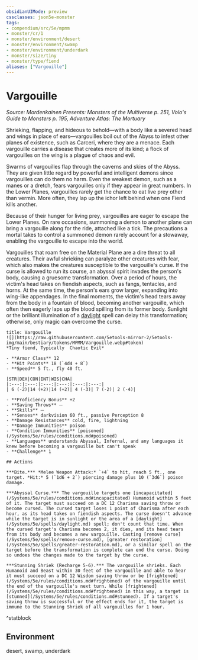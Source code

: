 ```yaml
---
obsidianUIMode: preview
cssclasses: json5e-monster
tags:
- compendium/src/5e/mpmm
- monster/cr/1
- monster/environment/desert
- monster/environment/swamp
- monster/environment/underdark
- monster/size/tiny
- monster/type/fiend
aliases: ["Vargouille"]
---
```

# Vargouille
*Source: Mordenkainen Presents: Monsters of the Multiverse p. 251, Volo's Guide to Monsters p. 195, Adventure Atlas: The Mortuary*  

Shrieking, flapping, and hideous to behold—with a body like a severed head and wings in place of ears—vargouilles boil out of the Abyss to infest other planes of existence, such as Carceri, where they are a menace. Each vargouille carries a disease that creates more of its kind; a flock of vargouilles on the wing is a plague of chaos and evil.

Swarms of vargouilles flap through the caverns and skies of the Abyss. They are given little regard by powerful and intelligent demons since vargouilles can do them no harm. Even the weakest demon, such as a manes or a dretch, fears vargouilles only if they appear in great numbers. In the Lower Planes, vargouilles rarely get the chance to eat live prey other than vermin. More often, they lap up the ichor left behind when one Fiend kills another.

Because of their hunger for living prey, vargouilles are eager to escape the Lower Planes. On rare occasions, summoning a demon to another plane can bring a vargouille along for the ride, attached like a tick. The precautions a mortal takes to control a summoned demon rarely account for a stowaway, enabling the vargouille to escape into the world.

Vargouilles that roam free on the Material Plane are a dire threat to all creatures. Their awful shrieking can paralyze other creatures with fear, which also makes the creatures susceptible to the vargouille's curse. If the curse is allowed to run its course, an abyssal spirit invades the person's body, causing a gruesome transformation. Over a period of hours, the victim's head takes on fiendish aspects, such as fangs, tentacles, and horns. At the same time, the person's ears grow larger, expanding into wing-like appendages. In the final moments, the victim's head tears away from the body in a fountain of blood, becoming another vargouille, which often then eagerly laps up the blood spilling from its former body. Sunlight or the brilliant illumination of a [daylight](/Systems/5e/spells/daylight.md) spell can delay this transformation; otherwise, only magic can overcome the curse. 

```ad-statblock
title: Vargouille
![](https://raw.githubusercontent.com/5etools-mirror-2/5etools-img/main/bestiary/tokens/MPMM/Vargouille.webp#token)
*Tiny fiend, Typically  Chaotic Evil*

- **Armor Class** 12
- **Hit Points** 18 (`4d4 + 8`)
- **Speed** 5 ft., fly 40 ft.

|STR|DEX|CON|INT|WIS|CHA|
|:---:|:---:|:---:|:---:|:---:|:---:|
| 6 (-2)|14 (+2)|14 (+2)| 4 (-3)| 7 (-2)| 2 (-4)|

- **Proficiency Bonus** +2
- **Saving Throws** ⏤
- **Skills** ⏤
- **Senses** darkvision 60 ft., passive Perception 8
- **Damage Resistances** cold, fire, lightning
- **Damage Immunities** poison
- **Condition Immunities** [poisoned](/Systems/5e/rules/conditions.md#poisoned)
- **Languages** understands Abyssal, Infernal, and any languages it knew before becoming a vargouille but can't speak
- **Challenge** 1

## Actions

***Bite.*** *Melee Weapon Attack:* `+4` to hit, reach 5 ft., one target. *Hit:* 5 (`1d6 + 2`) piercing damage plus 10 (`3d6`) poison damage.

***Abyssal Curse.*** The vargouille targets one [incapacitated](/Systems/5e/rules/conditions.md#incapacitated) Humanoid within 5 feet of it. The target must succeed on a DC 12 Charisma saving throw or become cursed. The cursed target loses 1 point of Charisma after each hour, as its head takes on fiendish aspects. The curse doesn't advance while the target is in sunlight or the area of a [daylight](/Systems/5e/spells/daylight.md) spell; don't count that time. When the cursed target's Charisma becomes 2, it dies, and its head tears from its body and becomes a new vargouille. Casting [remove curse](/Systems/5e/spells/remove-curse.md), [greater restoration](/Systems/5e/spells/greater-restoration.md), or a similar spell on the target before the transformation is complete can end the curse. Doing so undoes the changes made to the target by the curse.

***Stunning Shriek (Recharge 5-6).*** The vargouille shrieks. Each Humanoid and Beast within 30 feet of the vargouille and able to hear it must succeed on a DC 12 Wisdom saving throw or be [frightened](/Systems/5e/rules/conditions.md#frightened) of the vargouille until the end of the vargouille's next turn. While [frightened](/Systems/5e/rules/conditions.md#frightened) in this way, a target is [stunned](/Systems/5e/rules/conditions.md#stunned). If a target's saving throw is successful or the effect ends for it, the target is immune to the Stunning Shriek of all vargouilles for 1 hour.
```
^statblock

## Environment

desert, swamp, underdark